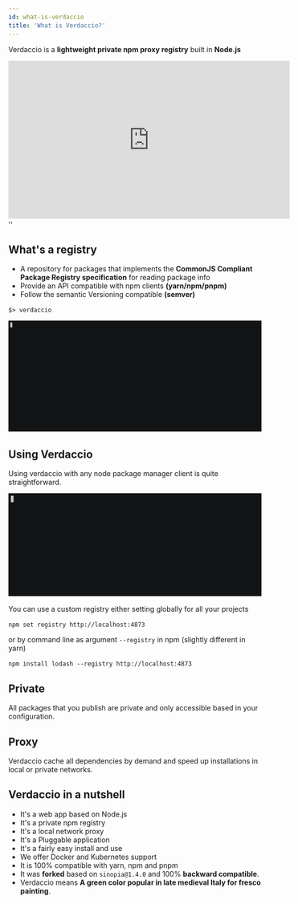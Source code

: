 ```yaml
---
id: what-is-verdaccio
title: 'What is Verdaccio?'
---
```


Verdaccio is a **lightweight private npm proxy registry** built in **Node.js**

<iframe width="560" height="315" src="https://www.youtube.com/embed/hDIFKzmoCaA" frameborder="0" allow="accelerometer; autoplay; encrypted-media; gyroscope; picture-in-picture" allowfullscreen></iframe>
<div id="codefund">''</div>

## What's a registry

- A repository for packages that implements the **CommonJS Compliant Package Registry specification** for reading package info
- Provide an API compatible with npm clients **(yarn/npm/pnpm)**
- Follow the semantic Versioning compatible **(semver)**

```
$> verdaccio
```

![registry](assets/verdaccio_server.gif)

## Using Verdaccio

Using verdaccio with any node package manager client is quite straightforward.

![registry](assets/npm_install.gif)

You can use a custom registry either setting globally for all your projects

```
npm set registry http://localhost:4873
```

or by command line as argument `--registry` in npm (slightly different in yarn)

```
npm install lodash --registry http://localhost:4873
```

## Private

All packages that you publish are private and only accessible based in your configuration.

## Proxy

Verdaccio cache all dependencies by demand and speed up installations in local or private networks.

## Verdaccio in a nutshell

- It's a web app based on Node.js
- It's a private npm registry
- It's a local network proxy
- It's a Pluggable application
- It's a fairly easy install and use
- We offer Docker and Kubernetes support
- It is 100% compatible with yarn, npm and pnpm
- It was **forked** based on `sinopia@1.4.0` and 100% **backward compatible**.
- Verdaccio means **A green color popular in late medieval Italy for fresco painting**.
